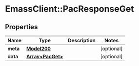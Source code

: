 # EmassClient::PacResponseGet

## Properties
Name | Type | Description | Notes
------------ | ------------- | ------------- | -------------
**meta** | [**Model200**](Model200.md) |  | [optional] 
**data** | [**Array&lt;PacGet&gt;**](PacGet.md) |  | [optional] 

